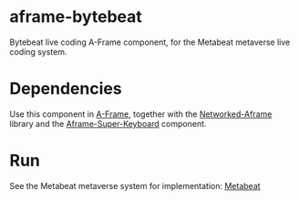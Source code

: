 # aframe-bytebeat

Bytebeat live coding A-Frame component, for the Metabeat metaverse live coding system.


# Dependencies

Use this component in [A-Frame](https://aframe.io), together with the [Networked-Aframe](https://github.com/networked-aframe/networked-aframe) library and the [Aframe-Super-Keyboard](https://github.com/supermedium/aframe-super-keyboard) component.  

# Run
See the Metabeat metaverse system for implementation: [Metabeat](https://github.com/AudioGroupCologne/Metabeat) 
